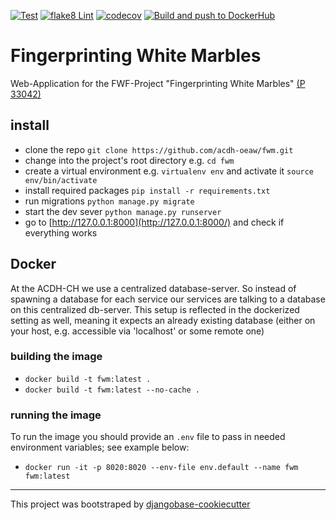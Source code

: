 [![Test](https://github.com/acdh-oeaw/fwm/actions/workflows/test.yml/badge.svg)](https://github.com/acdh-oeaw/fwm/actions/workflows/test.yml)
[![flake8 Lint](https://github.com/acdh-oeaw/fwm/actions/workflows/lint.yml/badge.svg)](https://github.com/acdh-oeaw/fwm/actions/workflows/lint.yml)
[![codecov](https://codecov.io/gh/acdh-oeaw/fwm/branch/master/graph/badge.svg?token=KNMH134J0Q)](https://codecov.io/gh/acdh-oeaw/fwm)
[![Build and push to DockerHub](https://github.com/acdh-oeaw/fwm/actions/workflows/build.yml/badge.svg)](https://github.com/acdh-oeaw/fwm/actions/workflows/build.yml)

# Fingerprinting White Marbles

Web-Application for the FWF-Project "Fingerprinting White Marbles" [(P 33042)](https://pf.fwf.ac.at/de/wissenschaft-konkret/project-finder/48544)

## install

* clone the repo `git clone https://github.com/acdh-oeaw/fwm.git`
* change into the project's root directory e.g. `cd fwm`
* create a virtual environment e.g. `virtualenv env` and activate it `source env/bin/activate`
* install required packages `pip install -r requirements.txt`
* run migrations `python manage.py migrate`
* start the dev sever `python manage.py runserver`
* go to [http://127.0.0.1:8000](http://127.0.0.1:8000/) and check if everything works


## Docker

At the ACDH-CH we use a centralized database-server. So instead of spawning a database for each service our services are talking to a database on this centralized db-server. This setup is reflected in the dockerized setting as well, meaning it expects an already existing database (either on your host, e.g. accessible via 'localhost' or some remote one)

### building the image

* `docker build -t fwm:latest .`
* `docker build -t fwm:latest --no-cache .`


### running the image

To run the image you should provide an `.env` file to pass in needed environment variables; see example below:

* `docker run -it -p 8020:8020 --env-file env.default --name fwm fwm:latest`

-----

This project was bootstraped by [djangobase-cookiecutter](https://github.com/acdh-oeaw/djangobase-cookiecutter)
